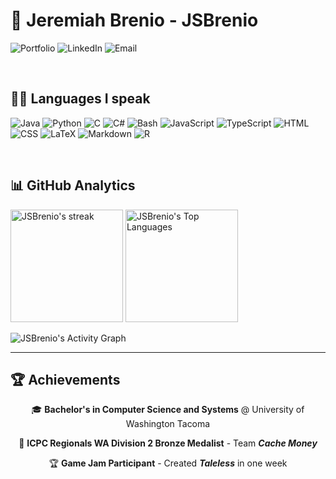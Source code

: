 # 👋 Jeremiah Brenio - JSBrenio

<p>
  <a href="https://jsbrenio.com/" target="_blank" style="text-decoration: none;">
    <img src="https://img.shields.io/badge/Portfolio-jsbrenio.com-00d4ff?style=for-the-badge&logoColor=white" alt="Portfolio"/>
  </a>
  <a href="https://linkedin.com/in/jsbrenio" target="_blank" style="text-decoration: none;">
    <img src="https://img.shields.io/badge/LinkedIn-Connect-0077B5?style=for-the-badge&logo=linkedin&logoColor=white" alt="LinkedIn"/>
  </a>
  <a href="mailto:contact@jsbrenio.com" target="_blank" style="text-decoration: none;">
    <img src="https://img.shields.io/badge/Email-Contact_Me-EA4335?style=for-the-badge&logo=gmail&logoColor=white" alt="Email"/>
  </a>

</p>

<br>

## 👨‍💻 Languages I speak

  <p>
    <a href="https://github.com/search?q=user%3AJSBrenio+language%3Ajava" style="text-decoration: none;">
        <img alt="Java" src="https://custom-icon-badges.demolab.com/badge/Java-007396.svg?logo=java&logoColor=white">
    </a>
    <a href="https://github.com/search?q=user%3AJSBrenio+language%3Apython" style="text-decoration: none;">
        <img alt="Python" src="https://img.shields.io/badge/Python-14354C.svg?logo=python&logoColor=white">
    </a>
    <a href="https://github.com/search?q=user%3AJSBrenio+language%3Ac" style="text-decoration: none;">
        <img alt="C" src="https://custom-icon-badges.demolab.com/badge/C-03599C.svg?logo=c-in-hexagon&logoColor=white">
    </a>
    <a href="https://github.com/search?q=user%3AJSBrenio+language%3Acsharp" style="text-decoration: none;">
        <img alt="C#" src="https://custom-icon-badges.demolab.com/badge/C%23-68217A.svg?logo=cs2&logoColor=white">
    </a>
    <a href="https://github.com/search?q=user%3AJSBrenio+language%3Abash" style="text-decoration: none;">
        <img alt="Bash" src="https://img.shields.io/badge/Bash-121011.svg?logo=gnu-bash&logoColor=white">
    </a>
    <a href="https://github.com/search?q=user%3AJSBrenio+language%3Ajavascript" style="text-decoration: none;">
        <img alt="JavaScript" src="https://img.shields.io/badge/JavaScript-F7DF1E.svg?logo=javascript&logoColor=black">
    </a>
    <a href="https://github.com/search?q=user%3AJSBrenio+language%3AtypeScript" style="text-decoration: none;">
        <img alt="TypeScript" src="https://img.shields.io/badge/TypeScript-007ACC.svg?logo=typescript&logoColor=white">
    </a>
    <a href="https://github.com/search?q=user%3AJSBrenio+language%3Ahtml" style="text-decoration: none;">
        <img alt="HTML" src="https://img.shields.io/badge/HTML-E34F26.svg?logo=html5&logoColor=white">
    </a>
    <a href="https://github.com/search?q=user%3AJSBrenio+language%3Acss" style="text-decoration: none;">
        <img alt="CSS" src="https://img.shields.io/badge/CSS-1572B6.svg?logo=css3&logoColor=white">
    </a>
    <a href="https://github.com/search?q=user%3AJSBrenio+language%3Atex" style="text-decoration: none;">
        <img alt="LaTeX" src="https://img.shields.io/badge/LaTeX-008080.svg?logo=LaTeX&logoColor=white">
    </a>
    <a href="https://github.com/search?q=user%3AJSBrenio+language%3Amarkdown" style="text-decoration: none;">
        <img alt="Markdown" src="https://img.shields.io/badge/Markdown-000000.svg?logo=markdown&logoColor=white">
    </a>
    <a href="https://github.com/search?q=user%3AJSBrenio+language%3Ar" style="text-decoration: none;">
        <img alt="R" src="https://img.shields.io/badge/R-276DC3.svg?logo=r&logoColor=white">
    </a>
  </p>

<br>

## 📊 GitHub Analytics

  <p>
    <img height="180em" src="https://github-readme-streak-stats-eight.vercel.app/?user=JSBrenio&theme=highcontrast&hide_border=true&short_numbers=true&background=0D1117&stroke=FFFF00&ring=FFFF00&fire=00FFFF&currStreakLabel=FFFF00" alt="JSBrenio's streak"/>
    <img height="180em" src="https://github-readme-stats.vercel.app/api/top-langs/?username=JSBrenio&layout=compact&hide_border=true&theme=dark&bg_color=0D1117&title_color=FFFF00&text_color=00FFFF&icon_color=FFFF00" alt="JSBrenio's Top Languages"/>
  </p>

<img height="" src="https://github-readme-activity-graph.vercel.app/graph/?username=JSBrenio&bg_color=0D1117&color=FFFF00&line=00FFFF&point=FFFF00&hide_border=true" alt="JSBrenio's Activity Graph"/>

---

## 🏆 Achievements

<div align="center">

🎓 **Bachelor's in Computer Science and Systems** @ University of Washington Tacoma

🥉 **ICPC Regionals WA Division 2 Bronze Medalist** - Team ***Cache Money***

🏆 **Game Jam Participant** - Created ***Taleless*** in one week  

</div>

